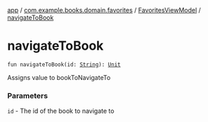 [app](../../index.md) / [com.example.books.domain.favorites](../index.md) / [FavoritesViewModel](index.md) / [navigateToBook](./navigate-to-book.md)

# navigateToBook

`fun navigateToBook(id: `[`String`](https://kotlinlang.org/api/latest/jvm/stdlib/kotlin/-string/index.html)`): `[`Unit`](https://kotlinlang.org/api/latest/jvm/stdlib/kotlin/-unit/index.html)

Assigns value to bookToNavigateTo

### Parameters

`id` - The id of the book to navigate to